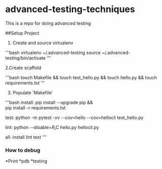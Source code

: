 # advanced-testing-techniques
This is a repo for doing advanced testing

##Setup Project

1. Create and source virtualenv

'''bash
virtualenv ~/.advanced-testing
source ~/.advanced-testing/bin/activate
'''

2.Create scaffold

'''bash
touch Makefile && touch test_hello.py && touch hello.py && touch requirements.txt
'''

3. Populate 'Makefile'

'''bash
install:
		pip install --upgrade pip &&\
				pip install -r requirements.txt

test:
		python -m pytest -vv --cov=hello --cov=hellocli test_hello.py

lint:
		python --disable=R,C hello.py hellocli.py

all: 	install lint test
'''

### How to debug

*Print
*pdb
*testing

